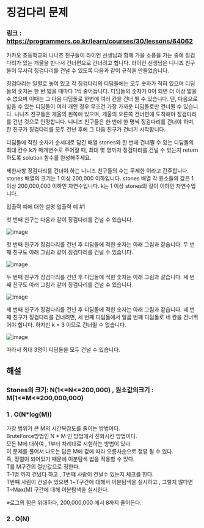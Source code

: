 # 징검다리 문제

### 링크 : https://programmers.co.kr/learn/courses/30/lessons/64062

카카오 초등학교의 니니즈 친구들이 라이언 선생님과 함께 가을 소풍을 가는 중에 징검다리가 있는 개울을 만나서 건너편으로 건너려고 합니다. 라이언 선생님은 니니즈 친구들이 무사히 징검다리를 건널 수 있도록 다음과 같이 규칙을 만들었습니다.

징검다리는 일렬로 놓여 있고 각 징검다리의 디딤돌에는 모두 숫자가 적혀 있으며 디딤돌의 숫자는 한 번 밟을 때마다 1씩 줄어듭니다.
디딤돌의 숫자가 0이 되면 더 이상 밟을 수 없으며 이때는 그 다음 디딤돌로 한번에 여러 칸을 건너 뛸 수 있습니다.
단, 다음으로 밟을 수 있는 디딤돌이 여러 개인 경우 무조건 가장 가까운 디딤돌로만 건너뛸 수 있습니다.
니니즈 친구들은 개울의 왼쪽에 있으며, 개울의 오른쪽 건너편에 도착해야 징검다리를 건넌 것으로 인정합니다.
니니즈 친구들은 한 번에 한 명씩 징검다리를 건너야 하며, 한 친구가 징검다리를 모두 건넌 후에 그 다음 친구가 건너기 시작합니다.

디딤돌에 적힌 숫자가 순서대로 담긴 배열 stones와 한 번에 건너뛸 수 있는 디딤돌의 최대 칸수 k가 매개변수로 주어질 때, 최대 몇 명까지 징검다리를 건널 수 있는지 return 하도록 solution 함수를 완성해주세요.

제한사항
징검다리를 건너야 하는 니니즈 친구들의 수는 무제한 이라고 간주합니다.
stones 배열의 크기는 1 이상 200,000 이하입니다.
stones 배열 각 원소들의 값은 1 이상 200,000,000 이하인 자연수입니다.
k는 1 이상 stones의 길이 이하인 자연수입니다.

입출력 예에 대한 설명
입출력 예 #1

첫 번째 친구는 다음과 같이 징검다리를 건널 수 있습니다.

![image](https://user-images.githubusercontent.com/50165842/101271447-1af13600-37c6-11eb-8449-52f4cd285a47.png)

첫 번째 친구가 징검다리를 건넌 후 디딤돌에 적힌 숫자는 아래 그림과 같습니다.
두 번째 친구도 아래 그림과 같이 징검다리를 건널 수 있습니다.

![image](https://user-images.githubusercontent.com/50165842/101271452-25abcb00-37c6-11eb-9950-462929975b33.png)


두 번째 친구가 징검다리를 건넌 후 디딤돌에 적힌 숫자는 아래 그림과 같습니다.
세 번째 친구도 아래 그림과 같이 징검다리를 건널 수 있습니다.

![image](https://user-images.githubusercontent.com/50165842/101271455-2c3a4280-37c6-11eb-9459-480627a9757f.png)


세 번째 친구가 징검다리를 건넌 후 디딤돌에 적힌 숫자는 아래 그림과 같습니다.
네 번째 친구가 징검다리를 건너려면, 세 번째 디딤돌에서 일곱 번째 디딤돌로 네 칸을 건너뛰어야 합니다. 하지만 k = 3 이므로 건너뛸 수 없습니다.

![image](https://user-images.githubusercontent.com/50165842/101271462-496f1100-37c6-11eb-9c4c-b62b8c9c0ed1.png)


따라서 최대 3명이 디딤돌을 모두 건널 수 있습니다.

## 해설
### Stones의 크기: N(1<=N<=200,000) , 원소값의크기 : M(1<=M<=200,000,000)

### 1 . O(N*log(M))

가장 범위가 큰 M의 시간복잡도를 줄이는 방법이다.     
BruteForce방법인 N * M 인 방법에서 진화시킨 방법이다.     
모든 M에 대하여 , 1부터 차례대로 시험하는 방법이 있다.      
이 문제를 풀어서 나오는 답은 M에 값에 따라 오름차순으로 정렬 될 수 있다.     
즉, 정렬이 되어있기 때문에 이분탐색 법을 적용할 수 있다.     
T를 M구간의 절반값으로 정한다.     
T-1명 까지 건넜다 하고 , T번쨰 사람이 건널수 있는지 체크를 한다.      
T번쨰 사림이 건널수 있으면 1~T구간에 대해서 이분탐색을 실시하고 , 그렇지 않다면 T~Max(M) 구간에 대해 이분탐색을 실시한다.     
     
※로그의 힘은 위대하다, 200,000,000 에서 8까지 줄어든다.      

### 2 . O(N)
